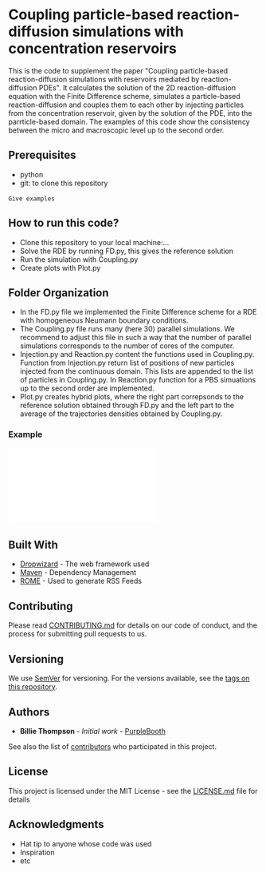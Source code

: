 # Coupling particle-based reaction-diffusion simulations with concentration reservoirs 

This is the code to supplement the paper "Coupling particle-based reaction-diffusion simulations with reservoirs mediated by reaction-diffusion PDEs".
It calculates the solution of the 2D reaction-diffusion equation with the Finite Difference scheme, simulates a particle-based reaction-diffusion and couples them to each other by injecting particles
from the concentration reservoir, given by the solution of the PDE, into the parrticle-based domain. The examples of this code show the consistency between the micro and macroscopic level 
up to the second order. 

## Prerequisites

* python
* git: to clone this repository 

```
Give examples
```

## How to run this code?

* Clone this repository to your local machine:...
* Solve the RDE by running FD.py, this gives the reference solution
* Run the simulation with Coupling.py
* Create plots with Plot.py


## Folder Organization

* In the FD.py file we implemented the Finite Difference scheme for a RDE with homogeneous Neumann boundary conditions. 
* The Coupling.py file runs many (here 30) parallel simulations. We recommend to adjust this file in such a way that the number
of parallel simulations corresponds to the number of cores of the computer. 
* Injection.py and Reaction.py content the functions used in Coupling.py. Function from Injection.py return list of positions of new particles injected from the 
continuous domain. This lists are appended to the list of particles in Coupling.py. In Reaction.py function for a PBS simuations up to the second order are 
implemented. 
* Plot.py creates hybrid plots, where the right part correpsonds to the reference solution obtained through
FD.py and the left part to the average of the trajectories densities obtained by Coupling.py.

### Example

![Image description](Reaction9Hybrid.pdf)

## Built With

* [Dropwizard](http://www.dropwizard.io/1.0.2/docs/) - The web framework used
* [Maven](https://maven.apache.org/) - Dependency Management
* [ROME](https://rometools.github.io/rome/) - Used to generate RSS Feeds

## Contributing

Please read [CONTRIBUTING.md](https://gist.github.com/PurpleBooth/b24679402957c63ec426) for details on our code of conduct, and the process for submitting pull requests to us.

## Versioning

We use [SemVer](http://semver.org/) for versioning. For the versions available, see the [tags on this repository](https://github.com/your/project/tags). 

## Authors

* **Billie Thompson** - *Initial work* - [PurpleBooth](https://github.com/PurpleBooth)

See also the list of [contributors](https://github.com/your/project/contributors) who participated in this project.

## License

This project is licensed under the MIT License - see the [LICENSE.md](LICENSE.md) file for details

## Acknowledgments

* Hat tip to anyone whose code was used
* Inspiration
* etc

